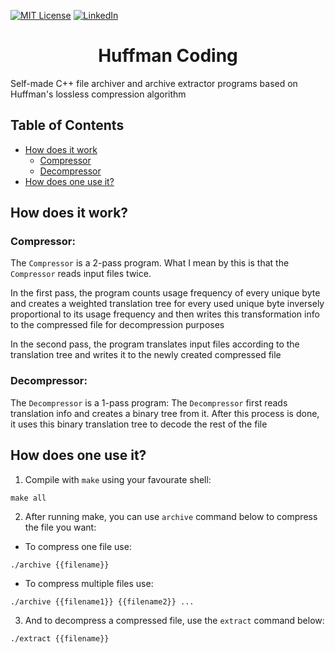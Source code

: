 [![MIT License][license-shield]][license-url]
[![LinkedIn][linkedin-shield]][linkedin-url]

<h1 align="center">Huffman Coding</h1>

Self-made C++ file archiver and archive extractor programs based on Huffman's lossless compression algorithm

## Table of Contents

* [How does it work](#how-does-it-work)
  * [Compressor](#compressor)
  * [Decompressor](#decompressor)
* [How does one use it?](#how-does-one-use-it)

## How does it work?
### Compressor:
The `Compressor` is a 2-pass program. What I mean by this is that the `Compressor` reads input files twice.

In the first pass, the program counts usage frequency of every unique byte and creates a weighted translation tree for every used unique byte inversely proportional to its usage frequency and then writes this transformation info to the compressed file for decompression purposes

In the second pass, the program translates input files according to the translation tree and writes it to the newly created compressed file

### Decompressor:
The `Decompressor` is a 1-pass program:
The `Decompressor` first reads translation info and creates a binary tree from it. After this process is done, it uses this binary translation tree to decode the rest of the file

## How does one use it?
1. Compile with `make` using your favourate shell:
```
make all
```
2. After running make, you can use `archive` command below to compress the file you want:
* To compress one file use:
```
./archive {{filename}}
```
* To compress multiple files use:

```
./archive {{filename1}} {{filename2}} ...
```
3.  And to decompress a compressed file, use the `extract` command below:
```
./extract {{filename}}
```

[license-shield]: https://img.shields.io/github/license/othneildrew/Best-README-Template.svg?style=flat-square
[license-url]: https://github.com/e-hengirmen/Huffman_Coding/blob/master/LICENSE
[linkedin-shield]: https://img.shields.io/badge/-LinkedIn-black.svg?style=flat-square&logo=linkedin&colorB=555
[linkedin-url]: https://www.linkedin.com/in/ersel-hengirmen/

